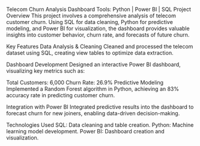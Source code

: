 Telecom Churn Analysis Dashboard
Tools: Python | Power BI | SQL
Project Overview
This project involves a comprehensive analysis of telecom customer churn. Using SQL for data cleaning, Python for predictive modeling, and Power BI for visualization, the dashboard provides valuable insights into customer behavior, churn rate, and forecasts of future churn.


Key Features
Data Analysis & Cleaning
Cleaned and processed the telecom dataset using SQL, creating view tables to optimize data extraction.

Dashboard Development
Designed an interactive Power BI dashboard, visualizing key metrics such as:

Total Customers: 6,000
Churn Rate: 26.9%
Predictive Modeling
Implemented a Random Forest algorithm in Python, achieving an 83% accuracy rate in predicting customer churn.

Integration with Power BI
Integrated predictive results into the dashboard to forecast churn for new joiners, enabling data-driven decision-making.

Technologies Used
SQL: Data cleaning and table creation.
Python: Machine learning model development.
Power BI: Dashboard creation and visualization.

